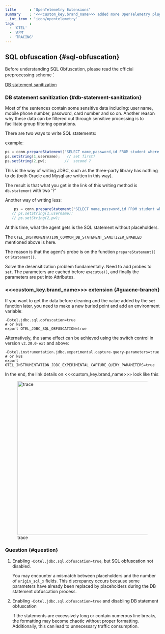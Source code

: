 ```yaml
---
title      : 'OpenTelemetry Extensions'
summary    : '<<<custom_key.brand_name>>> added more OpenTelemetry plugins'
__int_icon : 'icon/opentelemetry'
tags       :
  - 'OTEL'
  - 'APM'
  - 'TRACING'
---
```


## SQL obfuscation {#sql-obfuscation}

Before understanding SQL Obfuscation, please read the official preprocessing scheme：

[DB statement sanitization](https://opentelemetry.io/docs/instrumentation/java/automatic/agent-config/#db-statement-sanitization)

### DB statement sanitization {#db-statement-sanitization}

Most of the sentences contain some sensitive data including: user name, mobile phone number, password, card number and so on. Another reason why these data can be filtered out through sensitive processing is to facilitate group filtering operations.

There are two ways to write SQL statements:

example:

```java
ps = conn.prepareStatement("SELECT name,password,id FROM student where name=? and password=?");
ps.setString(1,username);   // set first?
ps.setString(2,pw);        //  second ?
```

This is the way of writing JDBC, such as the three-party library has nothing to do (both Oracle and Mysql are written in this way).

The result is that what you get in the link of this writing method is `db.statement` with two '?'

Another way of writing less:

```java
    ps = conn.prepareStatement("SELECT name,password,id FROM student where name='your-name' and password='123456'");
   // ps.setString(1,username); 
   // ps.setString(2,pw);
```

At this time, what the agent gets is the SQL statement without placeholders.

The `OTEL_INSTRUMENTATION_COMMON_DB_STATEMENT_SANITIZER_ENABLED` mentioned above is here.

The reason is that the agent's probe is on the function `prepareStatement()` or `Statement()`.

Solve the desensitization problem fundamentally. Need to add probes to `set`. The parameters are cached before `executue()`, and finally the parameters are put into Attributes.

### <<<custom_key.brand_name>>> extension {#guacne-branch}

If you want to get the data before cleaning and the value added by the `set` function later, you need to make a new buried point and add an environment variable:

```shell
-Dotel.jdbc.sql.obfuscation=true
# or k8s 
export OTEL_JDBC_SQL_OBFUSCATION=true
```

Alternatively, the same effect can be achieved using the switch control in version `v2.20.0-ext` and above:

```shell
-Dotel.instrumentation.jdbc.experimental.capture-query-parameters=true
# or k8s
export OTEL_INSTRUMENTATION_JDBC_EXPERIMENTAL_CAPTURE_QUERY_PARAMETERS=true
```


In the end, the link details on <<<custom_key.brand_name>>> look like this:

<!-- markdownlint-disable MD046 MD033 -->
<figure >
  <img src="https://df-storage-dev.oss-cn-hangzhou.aliyuncs.com/songlongqi/otel-sql.png" style="height: 500px" alt="trace">
  <figcaption> trace </figcaption>
</figure>

### Question {#question}

1. Enabling `-Dotel.jdbc.sql.obfuscation=true`, but SQL obfuscation not disabled.

   You may encounter a mismatch between placeholders and the number of `origin_sql_x` fields. This discrepancy occurs because some parameters have already been replaced by placeholders during the DB statement obfuscation process.

1. Enabling `-Dotel.jdbc.sql.obfuscation=true` and disabling DB statement obfuscation

   If the statements are excessively long or contain numerous line breaks, the formatting may become chaotic without proper formatting. Additionally, this can lead to unnecessary traffic consumption.

